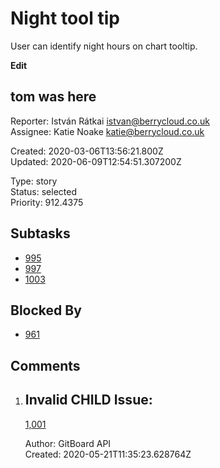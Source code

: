 # Night tool tip

User can identify night hours on chart tooltip.

**Edit**

## **tom was here**

Reporter: István Rátkai <istvan@berrycloud.co.uk>  
Assignee: Katie Noake <katie@berrycloud.co.uk>

Created: 2020-03-06T13:56:21.800Z  
Updated: 2020-06-09T12:54:51.307200Z

Type: story  
Status: selected  
Priority: 912.4375

## Subtasks
- [995](995.md "Add blackest theme")
- [997](997.md "Yet another one")
- [1003](1003.md "Yet another another issue")

## Blocked By
- [961](961.md "User detail tabs")

## Comments
1.  ## Invalid CHILD Issue:
    [1,001](1,001.md "This needs to be done")

    Author: GitBoard API  
    Created: 2020-05-21T11:35:23.628764Z  
